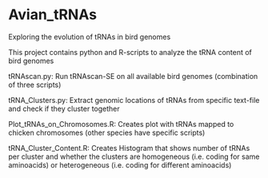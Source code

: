 # Avian_tRNAs
Exploring the evolution of tRNAs in bird genomes

This project contains python and R-scripts to analyze the tRNA content of bird genomes

tRNAscan.py: Run tRNAscan-SE on all available bird genomes (combination of three scripts)

tRNA_Clusters.py: Extract genomic locations of tRNAs from specific text-file and check if they cluster together

Plot_tRNAs_on_Chromosomes.R: Creates plot with tRNAs mapped to chicken chromosomes (other species have specific scripts)

tRNA_Cluster_Content.R: Creates Histogram that shows number of tRNAs per cluster and whether the clusters are homogeneous (i.e. coding for same aminoacids) or heterogeneous (i.e. coding for different aminoacids)
